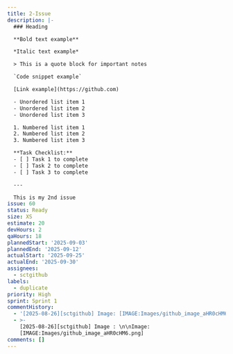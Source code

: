 ```yaml
---
title: 2-Issue
description: |-
  ### Heading

  **Bold text example**

  *Italic text example*

  > This is a quote block for important notes

  `Code snippet example`

  [Link example](https://github.com)

  - Unordered list item 1
  - Unordered list item 2
  - Unordered list item 3

  1. Numbered list item 1
  2. Numbered list item 2
  3. Numbered list item 3

  **Task Checklist:**
  - [ ] Task 1 to complete
  - [ ] Task 2 to complete
  - [ ] Task 3 to complete

  ---

  This is my 2nd issue
issue: 60
status: Ready
size: XS
estimate: 20
devHours: 2
qaHours: 18
plannedStart: '2025-09-03'
plannedEnd: '2025-09-12'
actualStart: '2025-09-25'
actualEnd: '2025-09-30'
assignees:
  - sctgithub
labels:
  - duplicate
priority: High
sprint: Sprint 1
commentHistory:
  - '[2025-08-26][sctgithub] Image: [IMAGE:Images/github_image_aHR0cHM6.png]'
  - >-
    [2025-08-26][sctgithub] Image : \n\nImage:
    [IMAGE:Images/github_image_aHR0cHM6.png]
comments: []
---
```


